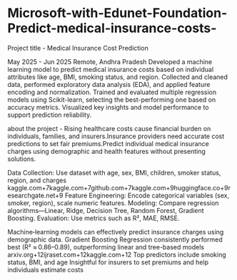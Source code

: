 # Microsoft-with-Edunet-Foundation-Predict-medical-insurance-costs-
Project title - Medical Insurance Cost Prediction

May 2025 - Jun 2025 Remote, Andhra Pradesh 
Developed a machine learning model to predict medical insurance costs based on individual attributes like age, BMI, 
smoking status, and region. Collected and cleaned data, performed exploratory data analysis (EDA), and applied 
feature encoding and normalization. Trained and evaluated multiple regression models using Scikit-learn, selecting 
the best-performing one based on accuracy metrics. Visualized key insights and model performance to support 
prediction reliability. 


about the project - Rising healthcare costs cause financial burden on individuals, families, and insurers.Insurance providers need accurate cost predictions to set fair premiums.Predict individual medical insurance charges using demographic and health features without presenting solutions.

Data Collection: Use dataset with age, sex, BMI, children, smoker status, region, and charges kaggle.com+7kaggle.com+7github.com+7kaggle.com+9huggingface.co+9researchgate.net+9 Feature Engineering: Encode categorical variables (sex, smoker, region), scale numeric features. Modeling: Compare regression algorithms—Linear, Ridge, Decision Tree, Random Forest, Gradient Boosting. Evaluation: Use metrics such as R², MAE, RMSE.

Machine‑learning models can effectively predict insurance charges using demographic data. Gradient Boosting Regression consistently performed best (R² ≈ 0.86–0.89), outperforming linear and tree-based models arxiv.org+12ijraset.com+12kaggle.com+12 Top predictors include smoking status, BMI, and age Insightful for insurers to set premiums and help individuals estimate costs
